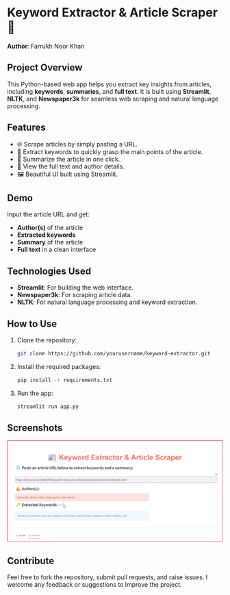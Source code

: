 # Keyword Extractor & Article Scraper 📰
**Author**: Farrukh Noor Khan

## Project Overview
This Python-based web app helps you extract key insights from articles, including **keywords**, **summaries**, and **full text**. It is built using **Streamlit**, **NLTK**, and **Newspaper3k** for seamless web scraping and natural language processing.

## Features
- 🌐 Scrape articles by simply pasting a URL.
- 🔑 Extract keywords to quickly grasp the main points of the article.
- 📜 Summarize the article in one click.
- 📃 View the full text and author details.
- 🖼 Beautiful UI built using Streamlit.

## Demo
Input the article URL and get:
- **Author(s)** of the article
- **Extracted keywords**
- **Summary** of the article
- **Full text** in a clean interface

## Technologies Used
- **Streamlit**: For building the web interface.
- **Newspaper3k**: For scraping article data.
- **NLTK**: For natural language processing and keyword extraction.

## How to Use
1. Clone the repository:
    ```bash
    git clone https://github.com/yourusername/keyword-extractor.git
    ```
2. Install the required packages:
    ```bash
    pip install -r requirements.txt
    ```
3. Run the app:
    ```bash
    streamlit run app.py
    ```

## Screenshots
![App Screenshot](key.png)

## Contribute
Feel free to fork the repository, submit pull requests, and raise issues. I welcome any feedback or suggestions to improve the project.
